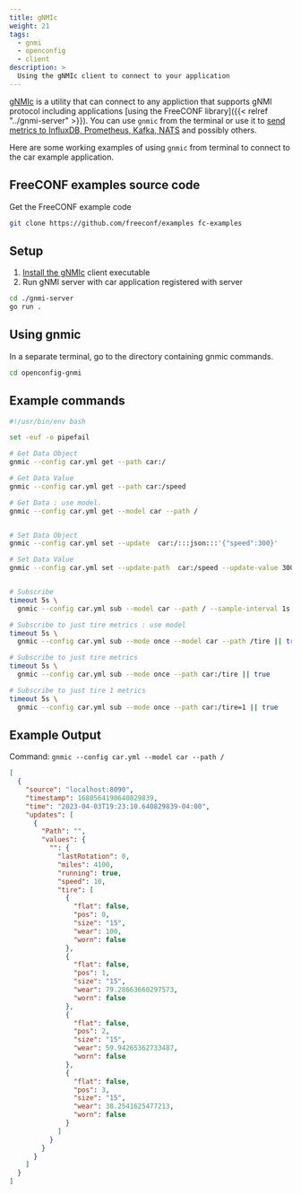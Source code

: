 ```yaml
---
title: gNMIc 
weight: 21
tags:
  - gnmi
  - openconfig
  - client
description: >
  Using the gNMIc client to connect to your application  
---
```


[gNMIc](https://gnmic.openconfig.net/) is a utility that can connect to any appliction that supports gNMI protocol including applications [using the FreeCONF library]({{< relref "../gnmi-server" >}}). You can use `gnmic` from the terminal or use it to [send metrics to InfluxDB, Prometheus, Kafka, NATS](https://gnmic.openconfig.net/user_guide/outputs/output_intro/) and possibly others.

Here are some working examples of using `gnmic` from terminal to connect to the car example application.

## FreeCONF examples source code

Get the FreeCONF example code

```bash
git clone https://github.com/freeconf/examples fc-examples
```

## Setup

1. [Install the gNMIc](https://gnmic.openconfig.net/#installation) client executable
2. Run gNMI server with car application registered with server
```bash
cd ./gnmi-server
go run .
```

## Using gnmic

In a separate terminal, go to the directory containing gnmic commands.

```bash
cd openconfig-gnmi
```

## Example commands

```sh
#!/usr/bin/env bash

set -euf -o pipefail

# Get Data Object
gnmic --config car.yml get --path car:/

# Get Data Value
gnmic --config car.yml get --path car:/speed

# Get Data : use model.
gnmic --config car.yml get --model car --path /


# Set Data Object
gnmic --config car.yml set --update  car:/:::json:::'{"speed":300}'

# Set Data Value
gnmic --config car.yml set --update-path  car:/speed --update-value 300


# Subscribe
timeout 5s \
  gnmic --config car.yml sub --model car --path / --sample-interval 1s --heartbeat-interval 2s || true

# Subscribe to just tire metrics : use model
timeout 5s \
  gnmic --config car.yml sub --mode once --model car --path /tire || true

# Subscribe to just tire metrics
timeout 5s \
  gnmic --config car.yml sub --mode once --path car:/tire || true

# Subscribe to just tire 1 metrics
timeout 5s \
  gnmic --config car.yml sub --mode once --path car:/tire=1 || true
```

## Example Output

Command: `gnmic --config car.yml --model car --path /`
```json
[
  {
    "source": "localhost:8090",
    "timestamp": 1680564190640829839,
    "time": "2023-04-03T19:23:10.640829839-04:00",
    "updates": [
      {
        "Path": "",
        "values": {
          "": {
            "lastRotation": 0,
            "miles": 4100,
            "running": true,
            "speed": 10,
            "tire": [
              {
                "flat": false,
                "pos": 0,
                "size": "15",
                "wear": 100,
                "worn": false
              },
              {
                "flat": false,
                "pos": 1,
                "size": "15",
                "wear": 79.28663660297573,
                "worn": false
              },
              {
                "flat": false,
                "pos": 2,
                "size": "15",
                "wear": 59.94265362733487,
                "worn": false
              },
              {
                "flat": false,
                "pos": 3,
                "size": "15",
                "wear": 38.2541625477213,
                "worn": false
              }
            ]
          }
        }
      }
    ]
  }
]
```
